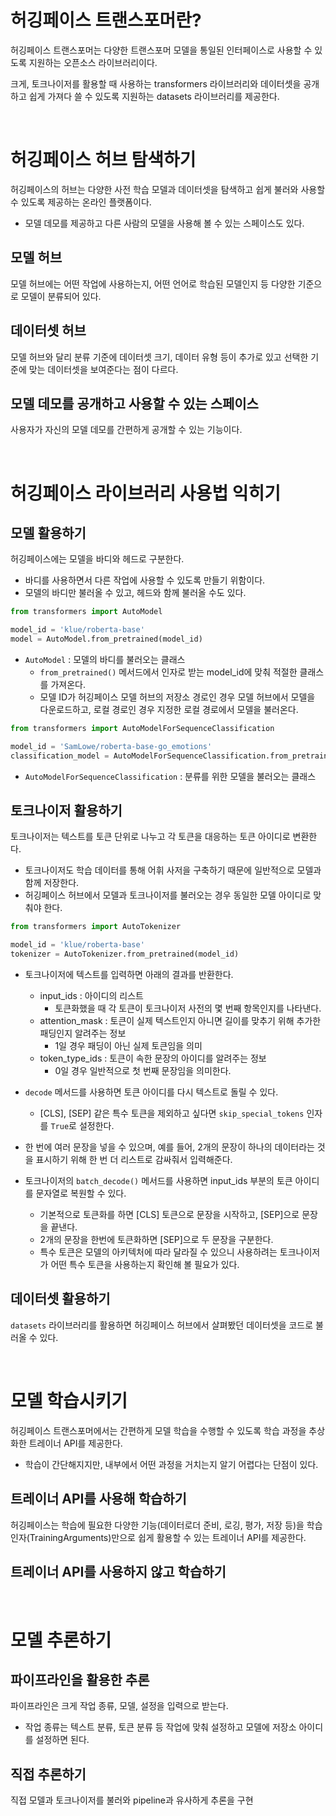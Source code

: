 # 허깅페이스 트랜스포머란?
허깅페이스 트랜스포머는 다양한 트랜스포머 모델을 통일된 인터페이스로 사용할 수 있도록 지원하는 오픈소스 라이브러리이다.

크게, 토크나이저를 활용할 때 사용하는 transformers 라이브러리와 데이터셋을 공개하고 쉽게 가져다 쓸 수 있도록 지원하는 datasets 라이브러리를 제공한다.

</br>

# 허깅페이스 허브 탐색하기
허깅페이스의 허브는 다양한 사전 학습 모델과 데이터셋을 탐색하고 쉽게 불러와 사용할 수 있도록 제공하는 온라인 플랫폼이다.
- 모델 데모를 제공하고 다른 사람의 모델을 사용해 볼 수 있는 스페이스도 있다.

## 모델 허브
모델 허브에는 어떤 작업에 사용하는지, 어떤 언어로 학습된 모델인지 등 다양한 기준으로 모델이 분류되어 있다.

## 데이터셋 허브
모델 허브와 달리 분류 기준에 데이터셋 크기, 데이터 유형 등이 추가로 있고 선택한 기준에 맞는 데이터셋을 보여준다는 점이 다르다.

## 모델 데모를 공개하고 사용할 수 있는 스페이스
사용자가 자신의 모델 데모를 간편하게 공개할 수 있는 기능이다.

</br>

# 허깅페이스 라이브러리 사용법 익히기

## 모델 활용하기
허깅페이스에는 모델을 바디와 헤드로 구분한다.
- 바디를 사용하면서 다른 작업에 사용할 수 있도록 만들기 위함이다.
- 모델의 바디만 불러올 수 있고, 헤드와 함께 불러올 수도 있다.

```python
from transformers import AutoModel

model_id = 'klue/roberta-base'
model = AutoModel.from_pretrained(model_id)
```
- `AutoModel` : 모델의 바디를 불러오는 클래스
    - `from_pretrained()` 메서드에서 인자로 받는 model_id에 맞춰 적절한 클래스를 가져온다.
    - 모델 ID가 허깅페이스 모델 허브의 저장소 경로인 경우 모델 허브에서 모델을 다운로드하고, 로컬 경로인 경우 지정한 로컬 경로에서 모델을 불러온다.

```python
from transformers import AutoModelForSequenceClassification

model_id = 'SamLowe/roberta-base-go_emotions'
classification_model = AutoModelForSequenceClassification.from_pretrained(model_id)
```
- `AutoModelForSequenceClassification` : 분류를 위한 모델을 불러오는 클래스

## 토크나이저 활용하기
토크나이저는 텍스트를 토큰 단위로 나누고 각 토큰을 대응하는 토큰 아이디로 변환한다.
- 토크나이저도 학습 데이터를 통해 어휘 사저을 구축하기 때문에 일반적으로 모델과 함께 저장한다.
- 허깅페이스 허브에서 모델과 토크나이저를 불러오는 경우 동일한 모델 아이디로 맞춰야 한다.

```python
from transformers import AutoTokenizer

model_id = 'klue/roberta-base'
tokenizer = AutoTokenizer.from_pretrained(model_id)
```
- 토크나이저에 텍스트를 입력하면 아래의 결과를 반환한다.
    - input_ids : 아이디의 리스트
        - 토큰화했을 때 각 토큰이 토크나이저 사전의 몇 번째 항목인지를 나타낸다.
    - attention_mask : 토큰이 실제 텍스트인지 아니면 길이를 맞추기 위해 추가한 패딩인지 알려주는 정보
        - 1일 경우 패딩이 아닌 실제 토큰임을 의미
    - token_type_ids : 토큰이 속한 문장의 아이디를 알려주는 정보
        - 0일 경우 일반적으로 첫 번째 문장임을 의미한다.
- `decode` 메서드를 사용하면 토큰 아이디를 다시 텍스트로 돌릴 수 있다.
    - [CLS], [SEP] 같은 특수 토큰을 제외하고 싶다면 `skip_special_tokens` 인자를 `True`로 설정한다.

- 한 번에 여러 문장을 넣을 수 있으며, 예를 들어, 2개의 문장이 하나의 데이터라는 것을 표시하기 위해 한 번 더 리스트로 감싸줘서 입력해준다.
- 토크나이저의 `batch_decode()` 메서드를 사용하면 input_ids 부분의 토큰 아이디를 문자열로 복원할 수 있다.
    - 기본적으로 토큰화를 하면 [CLS] 토큰으로 문장을 시작하고, [SEP]으로 문장을 끝낸다.
    - 2개의 문장을 한번에 토큰화하면 [SEP]으로 두 문장을 구분한다.
    - 특수 토큰은 모델의 아키텍처에 따라 달라질 수 있으니 사용하려는 토크나이저가 어떤 특수 토큰을 사용하는지 확인해 볼 필요가 있다.

## 데이터셋 활용하기
`datasets` 라이브러리를 활용하면 허깅페이스 허브에서 살펴봤던 데이터셋을 코드로 불러올 수 있다.

</br>

# 모델 학습시키기
허깅페이스 트랜스포머에서는 간편하게 모델 학습을 수행할 수 있도록 학습 과정을 추상화한 트레이너 API를 제공한다.
- 학습이 간단해지지만, 내부에서 어떤 과정을 거치는지 알기 어렵다는 단점이 있다.

## 트레이너 API를 사용해 학습하기
허깅페이스는 학습에 필요한 다양한 기능(데이터로더 준비, 로깅, 평가, 저장 등)을 학습 인자(TrainingArguments)만으로 쉽게 활용할 수 있는 트레이너 API를 제공한다.

## 트레이너 API를 사용하지 않고 학습하기

</br>

# 모델 추론하기

## 파이프라인을 활용한 추론
파이프라인은 크게 작업 종류, 모델, 설정을 입력으로 받는다.
- 작업 종류는 텍스트 분류, 토큰 분류 등 작업에 맞춰 설정하고 모델에 저장소 아이디를 설정하면 된다.

## 직접 추론하기
직접 모델과 토크나이저를 불러와 pipeline과 유사하게 추론을 구현